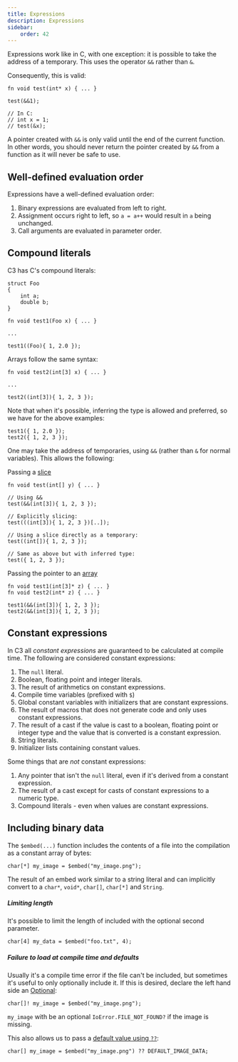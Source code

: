 ```yaml
---
title: Expressions
description: Expressions
sidebar:
    order: 42
---
```


Expressions work like in C, with one exception: it is possible to take the address of a temporary. This uses the operator `&&` rather than `&`.

Consequently, this is valid:
```c3
fn void test(int* x) { ... }

test(&&1);

// In C:
// int x = 1;
// test(&x);
```

A pointer created with `&&` is only valid until the end of the 
current function. In other words, you should never return the 
pointer created by `&&` from a function as it will never be safe
to use.

## Well-defined evaluation order

Expressions have a well-defined evaluation order:

1. Binary expressions are evaluated from left to right.
2. Assignment occurs right to left, so `a = a++` would result in `a` being unchanged.
3. Call arguments are evaluated in parameter order.

## Compound literals

C3 has C's compound literals:

```c3
struct Foo
{
    int a;
    double b;
}

fn void test1(Foo x) { ... }

... 

test1((Foo){ 1, 2.0 });
```

Arrays follow the same syntax:
```c3
fn void test2(int[3] x) { ... }

...

test2((int[3]){ 1, 2, 3 });
```

Note that when it's possible, inferring the type is allowed and preferred, so we have for the above examples:
```c3
test1({ 1, 2.0 });
test2({ 1, 2, 3 });
```
One may take the address of temporaries, using `&&` (rather than `&` for normal variables). This allows the following:

Passing a [slice](/language-common/arrays/#slice)

```c3
fn void test(int[] y) { ... }

// Using &&
test(&&(int[3]){ 1, 2, 3 });

// Explicitly slicing:
test(((int[3]){ 1, 2, 3 })[..]);

// Using a slice directly as a temporary:
test((int[]){ 1, 2, 3 });

// Same as above but with inferred type:
test({ 1, 2, 3 });
```

Passing the pointer to an [array](/language-common/arrays)

```c3
fn void test1(int[3]* z) { ... }
fn void test2(int* z) { ... }

test1(&&(int[3]){ 1, 2, 3 });
test2(&&(int[3]){ 1, 2, 3 });
```

## Constant expressions

In C3 all _constant expressions_ are guaranteed to be calculated at compile time. The following are considered constant expressions:

1. The `null` literal.
2. Boolean, floating point and integer literals.
3. The result of arithmetics on constant expressions.
4. Compile time variables (prefixed with `$`)
5. Global constant variables with initializers that are constant expressions.
6. The result of macros that does not generate code and only uses constant expressions.
7. The result of a cast if the value is cast to a boolean, floating point or integer type and the value that is converted is a constant expression.
8. String literals.
9. Initializer lists containing constant values.

Some things that are *not* constant expressions:

1. Any pointer that isn't the `null` literal, even if it's derived from a constant expression.
2. The result of a cast except for casts of constant expressions to a numeric type.
3. Compound literals - even when values are constant expressions.

## Including binary data

The `$embed(...)` function includes the contents of a file into the compilation as a
constant array of bytes:

```c3
char[*] my_image = $embed("my_image.png");
```

The result of an embed work similar to a string literal and can implicitly convert to a `char*`, 
`void*`, `char[]`, `char[*]` and `String`.

##### Limiting length

It's possible to limit the length of included with the optional second parameter.

```c3
char[4] my_data = $embed("foo.txt", 4);
```

##### Failure to load at compile time and defaults

Usually it's a compile time error if the file can't be included, but sometimes it's useful to only optionally include it. 
If this is desired, declare the left hand side an [Optional](/language-common/optionals-essential/#what-is-an-optional):

```c3
char[]! my_image = $embed("my_image.png");
```

`my_image` with be an optional `IoError.FILE_NOT_FOUND?` if the image is missing.

This also allows us to pass a [default value using `??`](/language-common/optionals-advanced/#return-a-default-value-if-optional-is-empty):
```c3
char[] my_image = $embed("my_image.png") ?? DEFAULT_IMAGE_DATA;
```